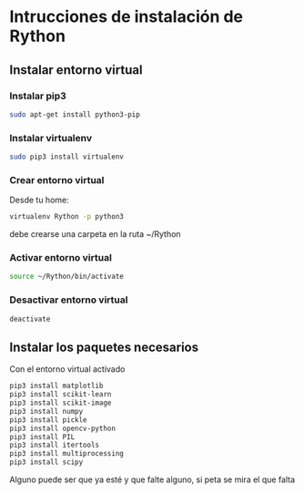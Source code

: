 # Intrucciones de instalación de Rython

## Instalar entorno virtual

### Instalar pip3

```bash
sudo apt-get install python3-pip
```

### Instalar virtualenv

```bash
sudo pip3 install virtualenv
```

### Crear entorno virtual

Desde tu home:

```bash
virtualenv Rython -p python3
```

debe crearse una carpeta en la ruta ~/Rython

### Activar entorno virtual

```bash
source ~/Rython/bin/activate
```

### Desactivar entorno virtual

```bash
deactivate
```

## Instalar los paquetes necesarios

Con el entorno virtual activado

```bash
pip3 install matplotlib
pip3 install scikit-learn
pip3 install scikit-image
pip3 install numpy
pip3 install pickle
pip3 install opencv-python
pip3 install PIL
pip3 install itertools
pip3 install multiprocessing
pip3 install scipy
```

Alguno puede ser que ya esté y que falte alguno, si peta se mira el que falta